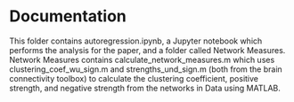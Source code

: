 # Documentation

This folder contains autoregression.ipynb, a Jupyter notebook which performs the analysis for the paper, and a folder called Network Measures. Network Measures contains calculate_network_measures.m which uses clustering_coef_wu_sign.m and strengths_und_sign.m (both from the brain connectivity toolbox) to calculate the clustering coefficient, positive strength, and negative strength from the networks in Data using MATLAB. 